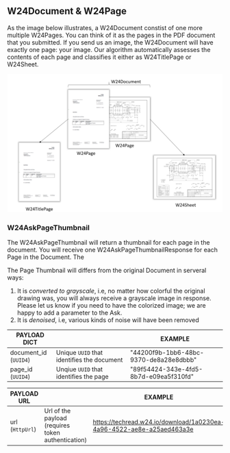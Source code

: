 ## W24Document & W24Page

As the image below illustrates, a W24Document constist of one more multiple W24Pages. You can think of it as the pages in the PDF document that you submitted. If you send us an image, the W24Document will have exactly one page: your image. Our algorithm automatically assesses the contents of each page and classifies it either as W24TitlePage or W24Sheet.

![](./W24DocumentIllustration.png)

### W24AskPageThumbnail

The W24AskPageThumbnail will return a thumbnail for each page in the document. You will receive one W24AskPageThumbnailResponse for each Page in the Document.
The

The Page Thumbnail will differs from the original Document in serveral ways:

1. It is _converted to grayscale_, i.e, no matter how colorful the original drawing was, you will always receive a grayscale image in response. Please let us know if you need to have the colorized image; we are happy to add a parameter to the Ask.
2. It is _denoised_, i.e, various kinds of noise will have been removed

| PAYLOAD DICT |                                                      | EXAMPLE                                      |
| ------------ | -----------------------------------------------------|---------------------------------------------- |
| document_id <br/>(`UUID4`) |Unique `UUID` that identifies the document    |  "44200f9b-1bb6-48bc-9370-de8a28e8dbbb"       |
| page_id <br/>(`UUID4`) |Unqiue `UUID` that identifies the page        |  "89f54424-343e-4fd5-8b7d-e09ea5f310fd"       |

| PAYLOAD URL |                                                       | EXAMPLE                                      |
| ----------- | ------------------------------------------------------|---------------------------------------------- |
| url<br/>(`HttpUrl`)   | Url of the payload (requires token authentication) | https://techread.w24.io/download/1a0230ea-4a96-4522-ae8e-a25aed463a3e |

